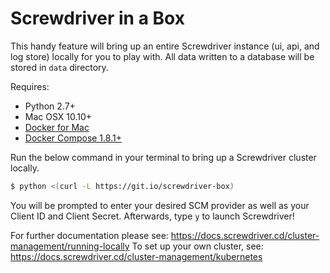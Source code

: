 # Screwdriver in a Box

This handy feature will bring up an entire Screwdriver instance (ui, api, and log store) locally
for you to play with.  All data written to a database will be stored in `data` directory.

Requires:
 - Python 2.7+
 - Mac OSX 10.10+
 - [Docker for Mac][docker]
 - [Docker Compose 1.8.1+][docker-compose]


Run the below command in your terminal to bring up a Screwdriver cluster locally.

```bash
$ python <(curl -L https://git.io/screwdriver-box)
```
You will be prompted to enter your desired SCM provider as well as your Client ID and Client Secret. Afterwards, type `y` to launch Screwdriver!


For further documentation please see: https://docs.screwdriver.cd/cluster-management/running-locally
To set up your own cluster, see: https://docs.screwdriver.cd/cluster-management/kubernetes

[docker-compose]: https://www.docker.com/products/docker-compose
[docker]: https://www.docker.com/products/docker
